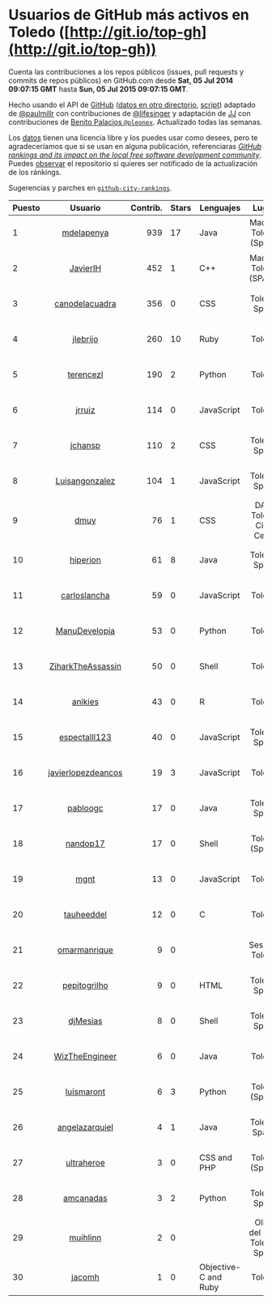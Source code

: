# Usuarios de GitHub más activos en Toledo ([http://git.io/top-gh](http://git.io/top-gh))



  Cuenta las contribuciones a los repos públicos (issues, pull requests y commits de repos públicos) en GitHub.com desde  **Sat, 05 Jul 2014 09:07:15 GMT** hasta **Sun, 05 Jul 2015 09:07:15 GMT**.

  Hecho usando el API de [GitHub](http://github.com) ([datos en otro directorio](https://github.com/JJ/top-github-users-data/tree/master/data), [script](https://github.com/JJ/top-github-users)) adaptado de [@paulmillr](https://github.com/paulmillr) con contribuciones de [@lifesinger](https://github.com/lifesinger) y adaptación de [JJ](http://jj.github.io) con contribuciones de [Benito Palacios `@pleonex`](http://github.com/pleonex). Actualizado todas las semanas.

  Los [datos](https://github.com/JJ/top-github-users-data/tree/master/data) tienen una licencia libre y los puedes usar como desees, pero te agradeceríamos que si se usan en alguna publicación, referenciaras [*GitHub rankings and its impact on the local free software development community*](https://thewinnower.com/papers/github-rankings-and-its-impact-on-the-local-free-software-development-community). Puedes [observar](https://github.com/JJ/top-github-users-data/subscription) el repositorio si quieres ser notificado de la actualización de los ránkings. 

  Sugerencias y parches en [`github-city-rankings`](http://github.com/JJ/github-city-rankings). 


| Puesto   |  Usuario  |Contrib.| Stars | Lenguajes   |      Lugar      |  Avatar  |
|----------|:---------:|-------:|-------|-------------|:---------------:|----------|
| 1 | [mdelapenya](https://github.com/mdelapenya) | 939 | 17 | Java | Madrid, Toledo (Spain) | <img src='https://avatars0.githubusercontent.com/u/951580?v=3&s=64' width="64" title='Manuel de la Peña'> |
| 2 | [JavierIH](https://github.com/JavierIH) | 452 | 1 | C++ | Madrid, Toledo (SPAIN) | <img src='https://avatars1.githubusercontent.com/u/5154251?v=3&s=64' width="64" title='Javier Isabel Hernandez'> |
| 3 | [canodelacuadra](https://github.com/canodelacuadra) | 356 | 0 | CSS | Toledo, Spain | <img src='https://avatars1.githubusercontent.com/u/5006582?v=3&s=64' width="64" title='José Antonio Cano'> |
| 4 | [jlebrijo](https://github.com/jlebrijo) | 260 | 10 | Ruby | Toledo | <img src='https://avatars0.githubusercontent.com/u/553507?v=3&s=64' width="64" title='Juan Lebrijo'> |
| 5 | [terencezl](https://github.com/terencezl) | 190 | 2 | Python | Toledo | <img src='https://avatars3.githubusercontent.com/u/3190888?v=3&s=64' width="64" title='Terence Z. Lew'> |
| 6 | [jrruiz](https://github.com/jrruiz) | 114 | 0 | JavaScript | Toledo | <img src='https://avatars0.githubusercontent.com/u/6089334?v=3&s=64' width="64" title='Jose Ramón Ruiz Sánchez'> |
| 7 | [jchansp](https://github.com/jchansp) | 110 | 2 | CSS | Toledo, Spain | <img src='https://avatars1.githubusercontent.com/u/593039?v=3&s=64' width="64" title='Jesús Muela'> |
| 8 | [Luisangonzalez](https://github.com/Luisangonzalez) | 104 | 1 | JavaScript | Toledo, Spain | <img src='https://avatars1.githubusercontent.com/u/1648046?v=3&s=64' width="64" title='Luis Antonio González Martín'> |
| 9 | [dmuy](https://github.com/dmuy) | 76 | 1 | CSS | DAS, Toledo City, Cebu | <img src='https://avatars3.githubusercontent.com/u/8830886?v=3&s=64' width="64" title='Dionlee Uy'> |
| 10 | [hiperion](https://github.com/hiperion) | 61 | 8 | Java | Toledo, Spain | <img src='https://avatars2.githubusercontent.com/u/360124?v=3&s=64' width="64" title='Andrés Cerezo'> |
| 11 | [carloslancha](https://github.com/carloslancha) | 59 | 0 | JavaScript | Toledo | <img src='https://avatars3.githubusercontent.com/u/5803434?v=3&s=64' width="64" title='Carlos Lancha'> |
| 12 | [ManuDevelopia](https://github.com/ManuDevelopia) | 53 | 0 | Python | Toledo | <img src='https://avatars0.githubusercontent.com/u/43015?v=3&s=64' width="64" title='Manu Garcia'> |
| 13 | [ZiharkTheAssassin](https://github.com/ZiharkTheAssassin) | 50 | 0 | Shell | Toledo | <img src='https://avatars1.githubusercontent.com/u/5158225?v=3&s=64' width="64" title=''> |
| 14 | [anikies](https://github.com/anikies) | 43 | 0 | R | Toledo | <img src='https://avatars3.githubusercontent.com/u/6978779?v=3&s=64' width="64" title='Fernando Varela  Martinez'> |
| 15 | [espectalll123](https://github.com/espectalll123) | 40 | 0 | JavaScript | Toledo, Spain | <img src='https://avatars2.githubusercontent.com/u/2456419?v=3&s=64' width="64" title='Francisco Gómez García'> |
| 16 | [javierlopezdeancos](https://github.com/javierlopezdeancos) | 19 | 3 | JavaScript | Toledo | <img src='https://avatars1.githubusercontent.com/u/1202463?v=3&s=64' width="64" title='Javier'> |
| 17 | [pabloogc](https://github.com/pabloogc) | 17 | 0 | Java | Toledo, Spain | <img src='https://avatars2.githubusercontent.com/u/1131305?v=3&s=64' width="64" title='Pablo Orgaz'> |
| 18 | [nandop17](https://github.com/nandop17) | 17 | 0 | Shell | Toledo (Spain) | <img src='https://avatars1.githubusercontent.com/u/6423879?v=3&s=64' width="64" title='Fernando Illán'> |
| 19 | [mgnt](https://github.com/mgnt) | 13 | 0 | JavaScript | Toledo | <img src='https://avatars1.githubusercontent.com/u/3850065?v=3&s=64' width="64" title='Matthew Braun'> |
| 20 | [tauheeddel](https://github.com/tauheeddel) | 12 | 0 | C | Toledo | <img src='https://avatars0.githubusercontent.com/u/5762366?v=3&s=64' width="64" title='Tauheed Khan Mohd'> |
| 21 | [omarmanrique](https://github.com/omarmanrique) | 9 | 0 |  | Seseña, Toledo | <img src='https://avatars0.githubusercontent.com/u/12006845?v=3&s=64' width="64" title='Omar Manrique'> |
| 22 | [pepitogrilho](https://github.com/pepitogrilho) | 9 | 0 | HTML | Toledo, Spain | <img src='https://avatars3.githubusercontent.com/u/425171?v=3&s=64' width="64" title='Ricardo'> |
| 23 | [djMesias](https://github.com/djMesias) | 8 | 0 | Shell | Toledo, Spain | <img src='https://avatars2.githubusercontent.com/u/1057831?v=3&s=64' width="64" title='djMesias'> |
| 24 | [WizTheEngineer](https://github.com/WizTheEngineer) | 6 | 0 | Java | Toledo | <img src='https://avatars1.githubusercontent.com/u/3859110?v=3&s=64' width="64" title='Wayne B Jackson'> |
| 25 | [luismaront](https://github.com/luismaront) | 6 | 3 | Python | Toledo (Spain) | <img src='https://avatars0.githubusercontent.com/u/5930419?v=3&s=64' width="64" title='Luis Martínez Ontalba'> |
| 26 | [angelazarquiel](https://github.com/angelazarquiel) | 4 | 1 | Java | Toledo. Spain. | <img src='https://avatars3.githubusercontent.com/u/5631864?v=3&s=64' width="64" title='Angel Martínez'> |
| 27 | [ultraheroe](https://github.com/ultraheroe) | 3 | 0 | CSS and PHP | Toledo (Spain) | <img src='https://avatars1.githubusercontent.com/u/564454?v=3&s=64' width="64" title='David Mateo'> |
| 28 | [amcanadas](https://github.com/amcanadas) | 3 | 2 | Python | Toledo, Spain | <img src='https://avatars1.githubusercontent.com/u/2418747?v=3&s=64' width="64" title='Angel Martinez Cañadas'> |
| 29 | [muihlinn](https://github.com/muihlinn) | 2 | 0 |  | Olias del Rey, Toledo. Spain | <img src='https://avatars1.githubusercontent.com/u/7160350?v=3&s=64' width="64" title='Luis Miguel Castañeda'> |
| 30 | [jacomh](https://github.com/jacomh) | 1 | 0 | Objective-C and Ruby | Toledo | <img src='https://avatars2.githubusercontent.com/u/1038518?v=3&s=64' width="64" title='Jose A. Contreras'> |
